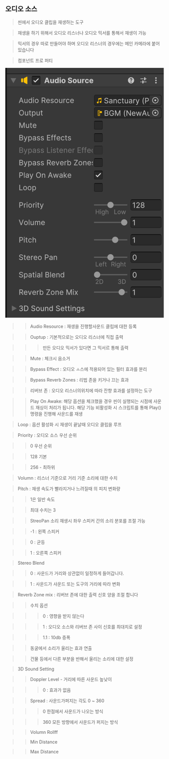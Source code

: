 ## 오디오 소스

> 씬에서 오디오 클립을 재생하는 도구

>재생을 하기 위해서 오디오 리스너나 오디오 믹서를 통해서 재생이 가능

>믹서의 경우 따로 만들어야 하며 오디오 리스너의 경우에는 메인 카메라에 붙어 있습니다

>컴포넌트 프로 퍼티

![audiosource](https://github.com/saimter/MyProjectGit/blob/main/audiosource.png)

>>Audio Resource : 재생을 진행할사운드 클립에 대한 등록

>>Ouptup : 기본적으로는 오디오 리스너에 직접 출력

>>>만든 오디오 믹서가 있다면 그 믹서르 통해 출력

>>Mute : 체크시 음소거

>>Bypass Effect : 오디오 ㅗ스에 적용되어 있는 필터 효과를 분리

>>Bypass Reverb Zones : 리법 존을 키거나 끄는 효과

>>리버브 존 : 오디오 리스너의위치에 따라 잔향 효과를 설정하는 도구

>>Play On Awake: 해당 옵션을 체크했을 경우 씬이 실행되는 시점에 사운드 재싱이 처리가 됩니다. 해당 기능 비활성화 시 스크립트를 통해 Play() 명령을 진행해 사운드를 재생

>Loop : 옵션 활성화 시 재생이 끝날때 오디오 클립을 루프

>Priority : 오디오 소스 우선 순위

>>0 우선 순위

>>128 기본

>>256 - 최하위

>Volumn : 리스너 기준으로 거리 기준 소리에 대한 수치

>Pitch : 재생 속도가 빨라지거나 느려질때 의 피치 변화량

>>1은 일반 속도

>>최대 수치는 3

>>StreoPan 소리 재생시 좌우 스피커 간의 소리 분포를 조절 가능

>>-1 : 왼쪽 스피커

>>0 : 균등

>>1 : 오른쪽 스피커

>Stereo Blend

>>0 : 사운드가 거리와 상관없이 일정하게 들어갑니다.

>>1 : 사운드가 사운드 또는 도구의 거리에 따라 변화

>Reverb Zone mix : 리버브 존에 대한 출력 신호 양을 조절 합니다

>>수치 옵션

>>>0 : 영향을 받지 않는다

>>>1 : 오디오 소스와 리버브 존 사이 신호를 최대치로 설정

>>>1.1 : 10db 증폭

>>동굴에서 소리가 울리는 효과 연출

>>건물 등에서 다른 부분을 반해서 울리는 소리에 대한 설정

>3D Sound Setting

>>Doppler Level - 거리에 따른 사운드 높낮이

>>>0 : 효과가 없음

>>Spread : 사운드가퍼지는 각도 0 ~ 360

>>>0 한점에서 사운드가 나오는 방식

>>>360 모든 방향에서 사운드가 퍼지는 방식

>>Volumn Rollff

>>Min Distance

>>Max Distance
